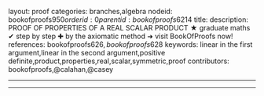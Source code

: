 layout: proof
categories: branches,algebra
nodeid: bookofproofs$950
orderid: 0
parentid: bookofproofs$6214
title: 
description: PROOF OF PROPERTIES OF A REAL SCALAR PRODUCT &#9733; graduate maths &#10004; step by step &#10010; by the axiomatic method &#10140; visit BookOfProofs now!
references: bookofproofs$626,bookofproofs$628
keywords: linear in the first argument,linear in the second argument,positive definite,product,properties,real,scalar,symmetric,proof
contributors: bookofproofs,@calahan,@casey

---


---
